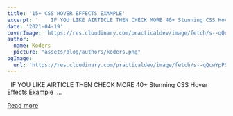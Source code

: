 ```yaml
---
title: '15+ CSS HOVER EFFECTS EXAMPLE'
excerpt: '    IF YOU LIKE AIRTICLE THEN CHECK MORE 40+ Stunning CSS Hover Effects Example   ...'
date: '2021-04-19'
coverImage: 'https://res.cloudinary.com/practicaldev/image/fetch/s--qQcwYpPS--/c_imagga_scale,f_auto,fl_progressive,h_420,q_auto,w_1000/https://dev-to-uploads.s3.amazonaws.com/uploads/articles/9o9x859wydm6j2y48mej.jpg'
author:
  name: Koders
  picture: "assets/blog/authors/koders.png"
ogImage:
  url: 'https://res.cloudinary.com/practicaldev/image/fetch/s--qQcwYpPS--/c_imagga_scale,f_auto,fl_progressive,h_420,q_auto,w_1000/https://dev-to-uploads.s3.amazonaws.com/uploads/articles/9o9x859wydm6j2y48mej.jpg'
---
```


    IF YOU LIKE AIRTICLE THEN CHECK MORE 40+ Stunning CSS Hover Effects Example   ...

[Read more](https://dev.to/mike37/15-css-hover-effects-example-3pbh)
